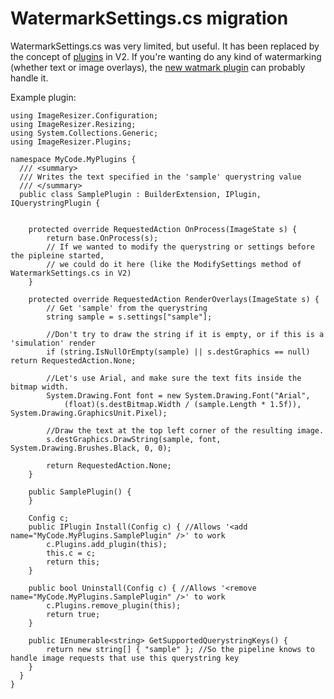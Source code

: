 
# WatermarkSettings.cs migration

WatermarkSettings.cs was very limited, but useful. It has been replaced by the concept of [plugins](/plugins) in V2.
If you're wanting do any kind of watermarking (whether text or image overlays), the [new watmark plugin](/plugins/watermark) can probably handle it. 


Example plugin:

	using ImageResizer.Configuration;
	using ImageResizer.Resizing;
	using System.Collections.Generic;
	using ImageResizer.Plugins;

	namespace MyCode.MyPlugins {
	  /// <summary>
	  /// Writes the text specified in the 'sample' querystring value
	  /// </summary>
	  public class SamplePlugin : BuilderExtension, IPlugin, IQuerystringPlugin {

    
	    protected override RequestedAction OnProcess(ImageState s) {
	        return base.OnProcess(s);
	        // If we wanted to modify the querystring or settings before the pipleine started, 
	        // we could do it here (like the ModifySettings method of WatermarkSettings.cs in V2)
	    }

	    protected override RequestedAction RenderOverlays(ImageState s) {
	        // Get 'sample' from the querystring
	        string sample = s.settings["sample"]; 

	        //Don't try to draw the string if it is empty, or if this is a 'simulation' render
	        if (string.IsNullOrEmpty(sample) || s.destGraphics == null) return RequestedAction.None;

	        //Let's use Arial, and make sure the text fits inside the bitmap width.
	        System.Drawing.Font font = new System.Drawing.Font("Arial", 
	            (float)(s.destBitmap.Width / (sample.Length * 1.5f)), System.Drawing.GraphicsUnit.Pixel);

	        //Draw the text at the top left corner of the resulting image.
	        s.destGraphics.DrawString(sample, font, System.Drawing.Brushes.Black, 0, 0);

	        return RequestedAction.None;
	    }

	    public SamplePlugin() { 
	    }

	    Config c;
	    public IPlugin Install(Config c) { //Allows '<add name="MyCode.MyPlugins.SamplePlugin" />' to work
	        c.Plugins.add_plugin(this);
	        this.c = c;
	        return this;
	    }

	    public bool Uninstall(Config c) { //Allows '<remove name="MyCode.MyPlugins.SamplePlugin" />' to work
	        c.Plugins.remove_plugin(this);
	        return true;
	    }

	    public IEnumerable<string> GetSupportedQuerystringKeys() {
	        return new string[] { "sample" }; //So the pipeline knows to handle image requests that use this querystring key
	    }
	  }
	}
